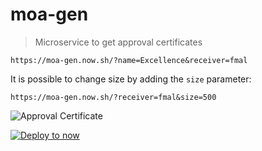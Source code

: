# moa-gen

> Microservice to get approval certificates

```
https://moa-gen.now.sh/?name=Excellence&receiver=fmal
```

It is possible to change size by adding the `size` parameter:

```
https://moa-gen.now.sh/?receiver=fmal&size=500
```

![Approval Certificate](https://moa-gen.now.sh/?name=Excellence&receiver=fmal&size=400)

[![Deploy to now](https://deploy.now.sh/static/button.svg)](https://deploy.now.sh/?repo=https://github.com/fmal/moa-gen)
